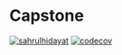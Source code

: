 # Capstone
[![sahrulhidayat](https://circleci.com/gh/sahrulhidayat/Capstone.svg?style=shield)](https://circleci.com/gh/sahrulhidayat/Capstone)
[![codecov](https://codecov.io/gh/sahrulhidayat/Capstone/branch/master/graph/badge.svg?token=TC9HIAN655)](https://codecov.io/gh/sahrulhidayat/Capstone)
